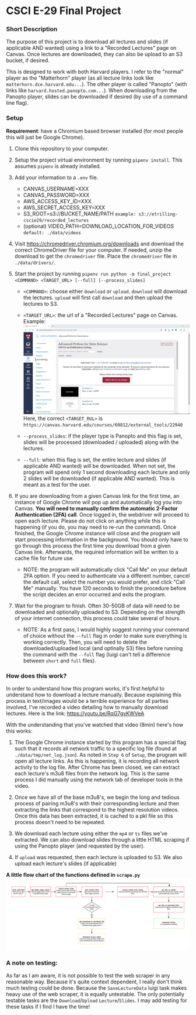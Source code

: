 # CSCI E-29 Final Project


### Short Description

The purpose of this project is to download all lectures and slides (if applicable AND wanted) using  a link to a "Recorded Lectures" page on Canvas. Once lectures are downloaded, they can also be upload to an S3 bucket, if desired.

This is designed to work with both Harvard players. I refer to the "normal" player as the "Matterhorn" player (as all lecture links look like `matterhorn.dce.harvard.edu...`). The other player is called "Panopto" (with links like `harvard.hosted.panopto.com...`). When downloading from the Panopto player, slides can be downloaded if desired (by use of a command line flag).


### Setup

**Requirement**: have a Chromium based browser installed (for most people this will just be Google Chrome).

1. Clone this repository to your computer.

2. Setup the project virtual environment by running `pipenv install`. This assumes `pipenv` is already installed.

3. Add your information to a `.env` file.
    - CANVAS_USERNAME=XXX
    - CANVAS_PASSWORD=XXX
    - AWS_ACCESS_KEY_ID=XXX
    - AWS_SECRET_ACCESS_KEY=XXX
    - S3_ROOT=s3://BUCKET_NAME/PATH `example: s3://etrilling-cscie29/recorded_lectures`
    - (optional) VIDEO_PATH=DOWNLOAD_LOCATION_FOR_VIDEOS `default: ./data/videos`

4. Visit https://chromedriver.chromium.org/downloads and download the correct ChromeDriver file for your computer. If needed, unzip the download to get the `chromedriver` file. Place the `chromedriver` file in `./data/drivers/`.

5. Start the project by running `pipenv run python -m final_project <COMMAND> <TARGET_URL> [--full] [--process_slides]`
    - `<COMMAND>`: choose either `download` or `upload`. `download` will download the lectures. `upload` will first call `download` and then upload the lectures to S3.

    - `<TARGET_URL>`: the url of a "Recorded Lectures" page on Canvas.\
    Example:
    ![](./imgs/canvas_example_1.jpg)
    Here, the correct `<TARGET_RUL>` is `https://canvas.harvard.edu/courses/69812/external_tools/22940`

    - `--process_slides`: if the player type is Panopto and this flag is set, slides will be processed (downloaded / uploaded) along with the lectures.

    - `--full`: when this flag is set, the entire lecture and slides (if applicable AND wanted) will be downloaded. When not set, the program will spend only 1 second downloading each lecture and only 2 slides will be downloaded (if applicable AND wanted). This is meant as a test for the user.

6. If you are downloading from a given Canvas link for the first time, an instance of Google Chrome will pop up and automatically log you into Canvas. **You will need to manually confirm the automatic 2-Factor Authentication (2FA) call**. Once logged in, the webdriver will proceed to open each lecture. Please do not click on anything while this is happening (if you do, you may need to re-run the command). Once finished, the Google Chrome instance will close and the program will start processing information in the background. You should only have to go through this process the first time you download from a given Canvas link. Afterwards, the required information will be written to a cache file for future use.
    - NOTE: the program will automatically click "Call Me" on your default 2FA option. If you need to authenticate via a different number, cancel the default call, select the number you would prefer, and click "Call Me" manually. You have 120 seconds to finish the procedure before the script decides an error occurred and exits the program.

7. Wait for the program to finish. Often 30-50GB of data will need to be downloaded and optionally uploaded to S3. Depending on the strength of your internet connection, this process could take several of hours.
    - NOTE: As a first pass, I would highly suggest running your command of choice without the `--full` flag in order to make sure everything is working correctly. Then, you will need to delete the downloaded/uploaded local (and optinally S3) files before running the command *with* the `--full` flag (luigi can't tell a difference between `short` and `full` files).


### How does this work?

In order to understand how this program works, it's first helpful to understand how to download a lecture manually. Because explaining this process in text/images would be a terrible experience for all parties involved, I've recorded a video detailing how to manually download lectures. Here is the link: https://youtu.be/RqG7gyKWVeA

With the understanding that you've watched that video (8min) here's how this works:
1. The Google Chrome instance started by this program has a special flag such that it records all network traffic to a specific log file (found at `./data/tmp/net_log.json`). As noted in `Step 6` of `Setup`, the program will open all lecture links. As this is happening, it is recording all network activity to the log file. After Chrome has been closed, we can extract each lecture's m3u8 files from the network log. This is the same process I did manually using the network tab of developer tools in the video.

2. Once we have all of the base m3u8's, we begin the long and tedious process of pairing m3u8's with their corresponding lecture and then extracting the links that correspond to the highest resolution videos. Once this data has been extracted, it is cached to a pkl file so this process doesn't need to be repeated.

3. We download each lecture using either the `mp4` or `ts` files we've extracted. We can also download slides through a little HTML scraping if using the Panopto player (and requested by the user).

4. If `upload` was requested, then each lecture is uploaded to S3. We also upload each lecture's slides (if applicable)

**A little flow chart of the functions defined in `scrape.py`**
![](./imgs/function_flow_chart.png)


### A note on testing:

As far as I am aware, it is not possible to test the web scraper in any reasonable way. Because it's quite context dependent, I really don't think much testing could be done. Because the `SaveLectureData` luigi task makes heavy use of the web scraper, it is equally untestable. The only potentially testable tasks are the `Download`/`Upload` `Lecture`/`Slides`. I may add testing for these tasks if I find I have the time!
